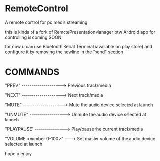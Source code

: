 # RemoteControl
A remote control for pc media streaming

this is kinda of a fork of RemotePresentationManager btw
Android app for controlling is coming SOON

for now u can use Bluetooth Serial Terminal (available on play store) and configure it by removing the newline in the "send" section

# COMMANDS
"PREV" --------------------> Previous track/media

"NEXT" --------------------> Next track/media

"MUTE" --------------------> Mute the audio device selected at launch

"UNMUTE" ------------------> Unmute the audio device selected at launch

"PLAYPAUSE" ---------------> Play/pause the current track/media

"VOLUME <number 0-100>" ---> Set master volume of  the audio device selected at launch

hope u enjoy
